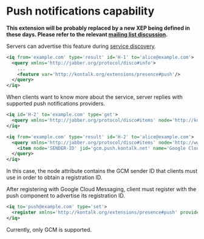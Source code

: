# Push notifications capability

**This extension will be probably replaced by a new XEP being defined in these days. Please refer to the relevant [mailing list discussion](http://mail.jabber.org/pipermail/standards/2014-January/028482.html).**

Servers can advertise this feature during [service discovery](http://xmpp.org/extensions/xep-0030.html).

```xml
<iq from='example.com' type='result' id='H-1' to='alice@example.com'>
  <query xmlns='http://jabber.org/protocol/disco#info'>
    ...
    <feature var='http://kontalk.org/extensions/presence#push'/>
  </query>
</iq>

```

When clients want to know more about the service, server replies with supported push notifications providers.

```xml
<iq id='H-2' to='example.com' type='get'>
  <query xmlns='http://jabber.org/protocol/disco#items' node='http://kontalk.org/extensions/presence#push'/>
</iq>
```

```xml
<iq from='example.com' type='result' id='H-2' to='alice@example.com'>
  <query xmlns='http://jabber.org/protocol/disco#items' node='http://www.kontalk.org/extensions/presence#push'>
    <item node='SENDER-ID' jid='gcm.push.kontalk.net' name='Google Cloud Messaging push notifications'/>
  </query>
</iq>
```

In this case, the node attribute contains the GCM sender ID that clients must use in order to obtain a registration ID.

After registering with Google Cloud Messaging, client must register with the push component to advertise its registration ID.

```xml
<iq to='push@example.com' type='set'>
  <register xmlns='http://kontalk.org/extensions/presence#push' provider='gcm'>REGISTRATION-ID</register>
</iq>
```

Currently, only GCM is supported.

